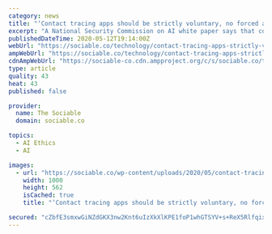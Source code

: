 ```yaml
---
category: news
title: "‘Contact tracing apps should be strictly voluntary, no forced adoption’: Natl Security Commission on AI"
excerpt: "A National Security Commission on AI white paper says that contact tracing apps can provide value in helping to control the spread of COVID-19, but that the apps should be \"strictly voluntary\" and without forced adoption."
publishedDateTime: 2020-05-12T19:14:00Z
webUrl: "https://sociable.co/technology/contact-tracing-apps-strictly-voluntary-no-forced-adoption/"
ampWebUrl: "https://sociable.co/technology/contact-tracing-apps-strictly-voluntary-no-forced-adoption/amp/"
cdnAmpWebUrl: "https://sociable-co.cdn.ampproject.org/c/s/sociable.co/technology/contact-tracing-apps-strictly-voluntary-no-forced-adoption/amp/"
type: article
quality: 43
heat: 43
published: false

provider:
  name: The Sociable
  domain: sociable.co

topics:
  - AI Ethics
  - AI

images:
  - url: "https://sociable.co/wp-content/uploads/2020/05/contact-tracing.jpg"
    width: 1000
    height: 562
    isCached: true
    title: "‘Contact tracing apps should be strictly voluntary, no forced adoption’: Natl Security Commission on AI"

secured: "cZbfE3smxwGiNZdGKX3nw2Knt6uIzXkXlKPE1foP1whGTSYV+s+ReX5RlfqixPd82/cuRbCeAHL9olA9UClJZu0b2rFor9Ko4LZB77e4vhKaG81ZQWfJbsEWaW8rwU76NFKhyQEMwF5FJmcR78Nwji2LTcZ/3FJGoPxPP1Oyzo3OKDBmap/vdXsiFm6GD6/uGKqWhcvjOPnIur5xQDDQzjro4jW1iA5F156vbEDTdk2VUR/PjVQrVDO75QODdv3cuwypOK+LepgXU5CRdGc3r1piwEgaVlGu9I6iYs5C5JqZWkcwUPj+/fFI5hwu9xftQWyRq435/nrQco5VGptZHRvh1i5YamG3A2ec50XiZXJg2/5Qb5oaSS72aS6VBaHu92KKHMCPwGE5Kf7TASWuAvPueBdhG2XM7wsAB68WPm8DiH0I9vk5obmY7GXVAZw06Gt/alz4fUCR+mI9sIR6rUepuADSl8RCT3oa260055w=;+9hUGiWwTcdtP/6qlhgg0w=="
---
```


